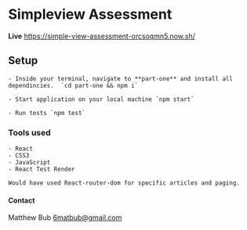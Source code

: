 # Simpleview Assessment

**Live**
https://simple-view-assessment-orcsoqmn5.now.sh/

## Setup

    - Inside your terminal, navigate to **part-one** and install all dependincies.  `cd part-one && npm i`

    - Start application on your local machine `npm start`

    - Run tests `npm test`

### Tools used

    - React
    - CSS3
    - JavaScript
    - React Test Render
    
    Would have used React-router-dom for specific articles and paging.

#### Contact

Matthew Bub
6matbub@gmail.com